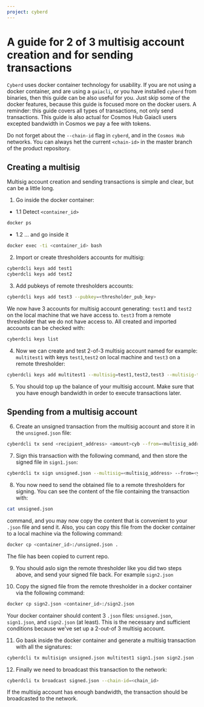 ```yaml
---
project: cyberd
---
```

# A guide for 2 of 3 multisig account creation and for sending transactions

`Cyberd` uses docker container technology for usability.
If you are not using a docker container, and are using a `gaiacli`, or you have installed `cyberd` from binaries, then this guide can be also useful for you. Just skip some of the docker features, because this guide is focused more on the docker users. 
A reminder: this guide covers all types of transactions, not only send transactions. This guide is also actual for Cosmos Hub Gaiacli users excepted bandwidth in Cosmos we pay a fee with tokens.

Do not forget about the `--chain-id` flag in `cyberd`, and in the `Cosmos Hub` networks. 
You can always het the current `<chain-id>` in the master branch of the product repository.

## Creating a multisig

Multisig account creation and sending transactions is simple and clear, but can be a little long.

1. Go inside the docker container:

* 1.1 Detect `<container_id>`

```bash
docker ps
```

* 1.2 ... and go inside it

```bash
docker exec -ti <container_id> bash
```

2. Import or create thresholders accounts for multisig:

```bash
cyberdcli keys add test1
cyberdcli keys add test2
```

3. Add pubkeys of remote thresholders accounts:

```bash
cyberdcli keys add test3 --pubkey=<thresholder_pub_key>
```

We now have 3 accounts for multisig account generating:
`test1` and `test2` on the local machine that we have access to.
`test3` from a remote thresholder that we do not have access to.
All created and imported accounts can be checked with:

```bash
cyberdcli keys list
```

4. Now we can create and test 2-of-3 multisig account named for example: `multitest1` with keys `test1`,`test2` on local machine and `test3` on a remote thresholder:

```bash
cyberdcli keys add multitest1 --multisig=test1,test2,test3 --multisig-threshold 2
```

5. You should top up the balance of your multisig account. Make sure that you have enough bandwidth in order to execute transactions later.

## Spending from a multisig account

6. Create an unsigned transaction from the multisig account and store it in the `unsigned.json` file:

```bash
cyberdcli tx send <recipient_address> <amount>cyb --from=<multisig_address> --chain-id=<chain_id> --generate-only > unsigned.json
```

7. Sign this transaction with the following command, and then store the signed file in `sign1.json`:

```bash
cyberdcli tx sign unsigned.json --multisig=<multisig_address> --from=<your_account_name> --output-document sign1.json --chain-id=<chain_id>
```

8. You now need to send the obtained file to a remote thresholders for signing. You can see the content of the file containing the transaction with:

 ```bash
cat unsigned.json
```

command, and you may now copy the content that is convenient to your `.json` file and send it.
Also, you can copy this file from the docker container to a local machine via the following command:

```bash
docker cp <container_id>:/unsigned.json .
```

The file has been copied to current repo.

9. You should aslo sign the remote thresholder like you did two steps above, and send your signed file back.
For example `sign2.json`

10. Copy the signed file from the remote thresholder in a docker container via the following command:

```bash
docker cp sign2.json <container_id>:/sign2.json
```

Your docker container should content 3 `.json` files: 
`unsigned.json`, `sign1.json`, and `sign2.json` (at least). This is the necessary and sufficient conditions because we've set up a     2-out-of 3 multisig account.

11. Go bask inside the docker container and generate a multisig transaction with all the signatures:

```bash
cyberdcli tx multisign unsigned.json multitest1 sign1.json sign2.json --chain-id=<chain_id> > signed.json
```

12. Finally we need to broadcast this transaction to the network:

```bash
cyberdcli tx broadcast signed.json --chain-id=<chain_id>
```

If the multisig account has enough bandwidth, the transaction should be broadcasted to the network.
